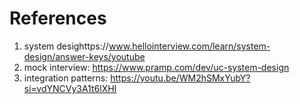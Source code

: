 # References
1. system desighttps://www.hellointerview.com/learn/system-design/answer-keys/youtube 
2. mock interview: https://www.pramp.com/dev/uc-system-design 
3. integration patterns: https://youtu.be/WM2hSMxYubY?si=vdYNCVy3A1t6lXHI 
